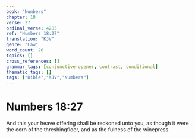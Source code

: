 ```yaml
---
book: "Numbers"
chapter: 18
verse: 27
ordinal_verse: 4285
ref: "Numbers 18:27"
translation: "KJV"
genre: "Law"
word_count: 26
topics: []
cross_references: []
grammar_tags: [conjunctive-opener, contrast, conditional]
thematic_tags: []
tags: ["Bible","KJV","Numbers"]
---
```


# Numbers 18:27

And this your heave offering shall be reckoned unto you, as though it were the corn of the threshingfloor, and as the fulness of the winepress.
